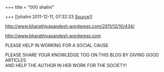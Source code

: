 +++
title = "000 shalini"

+++
[[shalini	2011-12-11, 07:32:33 [Source](https://groups.google.com/g/bvparishat/c/iLBIJFDZ5Tk)]]



<http://www.bharathiyasandesh.wordpress.com/2011/12/10/434/>

<http://www.bharathiyasandesh.wordpress.com>

PLEASE HELP IN WORKING FOR A SOCIAL CAUSE

PLEASE SHARE YOUR KNOWLEDGE TOO ON THIS BLOG BY GIVING GOOD ARTICLES  
AND HELP THE AUTHOR IN HER WORK FOR THE SOCIETY!  

